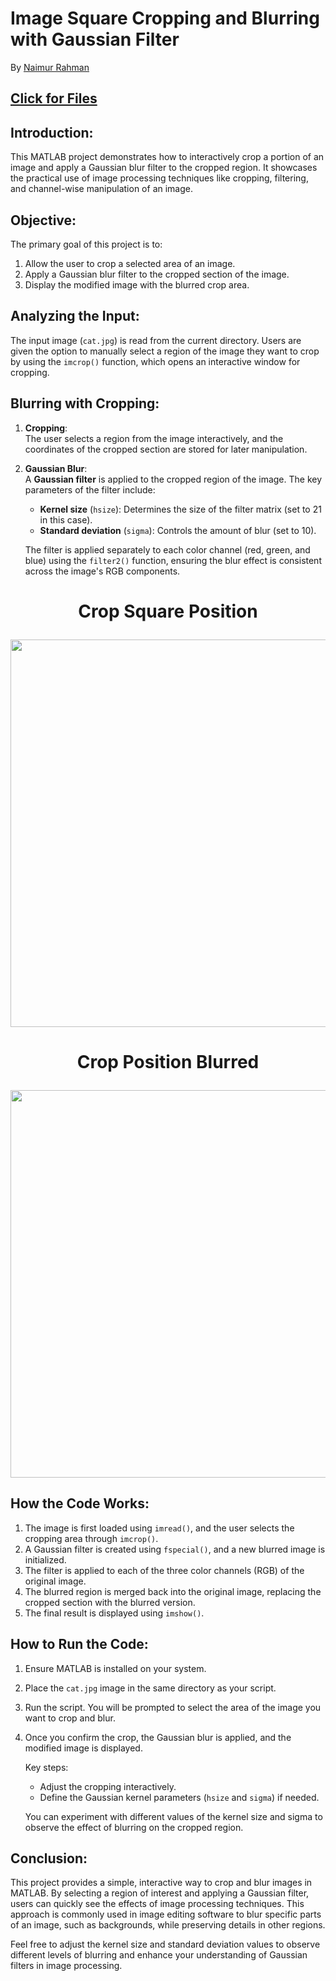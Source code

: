 # Image Square Cropping and Blurring with Gaussian Filter

By [Naimur Rahman](https://github.com/nayeem-rafi)
## [Click for Files](https://drive.google.com/drive/folders/1aYsiQ6l6xobzYM8NmtJ5ZH6Zgu7BMiFH?usp=drive_link)
## Introduction:
This MATLAB project demonstrates how to interactively crop a portion of an image and apply a Gaussian blur filter to the cropped region. It showcases the practical use of image processing techniques like cropping, filtering, and channel-wise manipulation of an image.

## Objective:
The primary goal of this project is to:
1. Allow the user to crop a selected area of an image.
2. Apply a Gaussian blur filter to the cropped section of the image.
3. Display the modified image with the blurred crop area.

## Analyzing the Input:
The input image (`cat.jpg`) is read from the current directory. Users are given the option to manually select a region of the image they want to crop by using the `imcrop()` function, which opens an interactive window for cropping.

## Blurring with Cropping:
1. **Cropping**:  
   The user selects a region from the image interactively, and the coordinates of the cropped section are stored for later manipulation.
   
2. **Gaussian Blur**:  
   A **Gaussian filter** is applied to the cropped region of the image. The key parameters of the filter include:
   - **Kernel size** (`hsize`): Determines the size of the filter matrix (set to 21 in this case).
   - **Standard deviation** (`sigma`): Controls the amount of blur (set to 10).
   
   The filter is applied separately to each color channel (red, green, and blue) using the `filter2()` function, ensuring the blur effect is consistent across the image's RGB components.


<h1 align= "center">


**Crop Square Position**
</h1>
<p align="center">
<img src="https://github.com/user-attachments/assets/be99e105-2a94-43c6-8ea1-597fe8b8d650", width="620">
</p>

<h1 align= "center">


**Crop Position Blurred**
</h1>
<p align="center">
<img src="https://github.com/user-attachments/assets/c823ba98-2885-43a2-b504-52815ad184a8", width="620">
</p>

## How the Code Works:
1. The image is first loaded using `imread()`, and the user selects the cropping area through `imcrop()`.
2. A Gaussian filter is created using `fspecial()`, and a new blurred image is initialized.
3. The filter is applied to each of the three color channels (RGB) of the original image.
4. The blurred region is merged back into the original image, replacing the cropped section with the blurred version.
5. The final result is displayed using `imshow()`.

## How to Run the Code:
1. Ensure MATLAB is installed on your system.
2. Place the `cat.jpg` image in the same directory as your script.
3. Run the script. You will be prompted to select the area of the image you want to crop and blur.
4. Once you confirm the crop, the Gaussian blur is applied, and the modified image is displayed.
   
   Key steps:
   - Adjust the cropping interactively.
   - Define the Gaussian kernel parameters (`hsize` and `sigma`) if needed.
   
   You can experiment with different values of the kernel size and sigma to observe the effect of blurring on the cropped region.

## Conclusion:
This project provides a simple, interactive way to crop and blur images in MATLAB. By selecting a region of interest and applying a Gaussian filter, users can quickly see the effects of image processing techniques. This approach is commonly used in image editing software to blur specific parts of an image, such as backgrounds, while preserving details in other regions.

Feel free to adjust the kernel size and standard deviation values to observe different levels of blurring and enhance your understanding of Gaussian filters in image processing.

